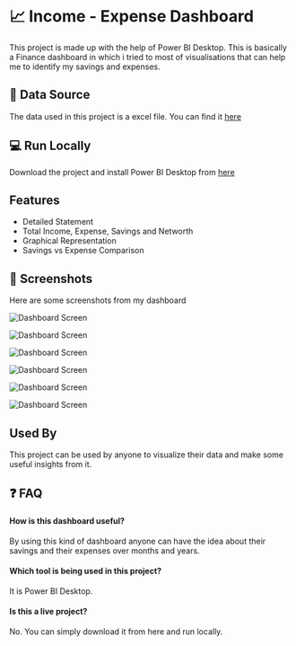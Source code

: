 
# 📈 Income - Expense Dashboard

 This project is made up with the help of Power BI Desktop. This is basically a Finance dashboard in which i tried to most of visualisations that can help me to identify my savings and expenses.
## 📁 Data Source

The data used in this project is a excel file. You can find it [here](https://docs.google.com/spreadsheets/d/1V3uvqahWyLBAtCtHTDMs4PKKckEfEfV4/edit?usp=sharing&ouid=118219708720583730820&rtpof=true&sd=true)
## 💻 Run Locally

Download the project and install Power BI Desktop from [here](https://www.microsoft.com/en-us/download/details.aspx?id=58494)
## Features

- Detailed Statement
- Total Income, Expense, Savings and Networth 
- Graphical Representation
- Savings vs Expense Comparison


  
## :camera_flash: Screenshots
Here are some screenshots from my dashboard

![Dashboard Screen](https://drive.google.com/uc?export=view&id=13bj5_UB7o0-7h73NQj_VC_AqVopCyUmJ)


![Dashboard Screen](https://drive.google.com/uc?export=view&id=1GZJxvzfLplIf7Ww-Od8gSHX96N9Nyrs6)


![Dashboard Screen](https://drive.google.com/uc?export=view&id=1WmiJz7cBqDsF0KlfPPtiyC3GU3uK2DP8)


![Dashboard Screen](https://drive.google.com/uc?export=view&id=1G7pIew93dAma_kcfvK_5SzKbr1LeuWx4)


![Dashboard Screen](https://drive.google.com/uc?export=view&id=1P7iy04SEuqcxGQACnRQ7ge-94voDZ11a)


![Dashboard Screen](https://drive.google.com/uc?export=view&id=1wp6jQn-iDKnWDv1Gwr3TXTly3VvghYDu)
## Used By

This project can be used by anyone to visualize their data and make some useful insights from it.
  
## ❓ FAQ

#### How is this dashboard useful?

By using this kind of dashboard anyone can have the idea about their savings and their expenses over months and years.


#### Which tool is being used in this project?

It is Power BI Desktop.

#### Is this a live project?

No. You can simply download it from here and run locally.

  
